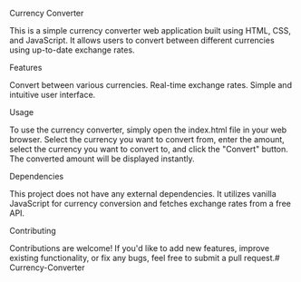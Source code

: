 Currency Converter

This is a simple currency converter web application built using HTML, CSS, and JavaScript. It allows users to convert between different currencies using up-to-date exchange rates.

Features

Convert between various currencies.
Real-time exchange rates.
Simple and intuitive user interface.

Usage

To use the currency converter, simply open the index.html file in your web browser. Select the currency you want to convert from, enter the amount, select the currency you want to convert to, and click the "Convert" button. The converted amount will be displayed instantly.

Dependencies

This project does not have any external dependencies. It utilizes vanilla JavaScript for currency conversion and fetches exchange rates from a free API.

Contributing

Contributions are welcome! If you'd like to add new features, improve existing functionality, or fix any bugs, feel free to submit a pull request.# Currency-Converter
